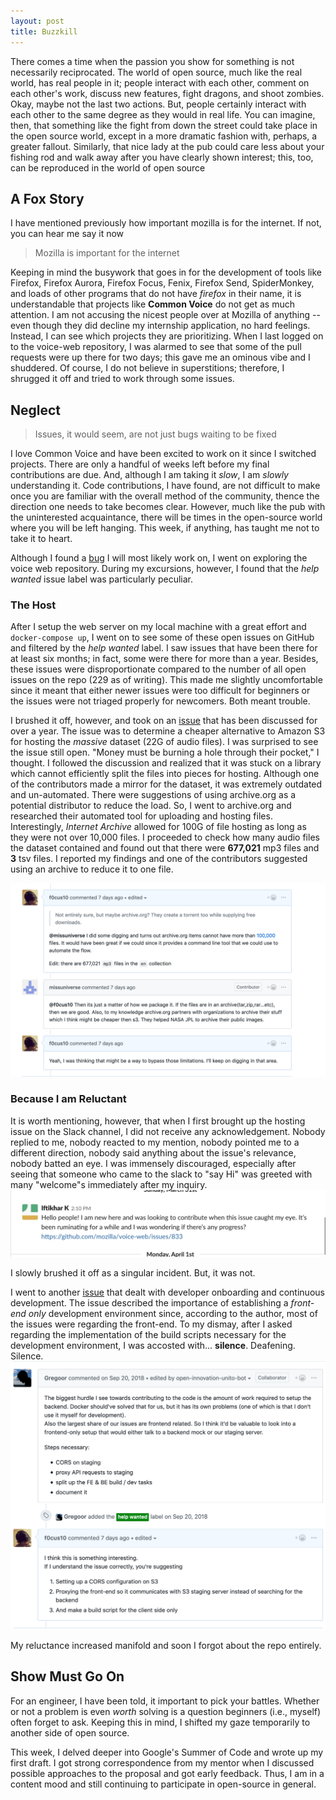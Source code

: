 ```yaml
---
layout: post
title: Buzzkill
---
```

There comes a time when the passion you show for something is not necessarily reciprocated. The world of open source, much like the real world, has real people in it; people interact with each other, comment on each other's work, discuss new features, fight dragons, and shoot zombies. Okay, maybe not the last two actions.
But, people certainly interact with each other to the same degree as they would in real life. You can imagine, then, that something like the fight from down the street could take place in the open source world, except in a more dramatic fashion with, perhaps, a greater fallout. 
Similarly, that nice lady at the pub could care less about your fishing rod and walk away after you have clearly shown interest; this, too, can be reproduced in the world of open source

## A Fox Story
I have mentioned previously how important mozilla is for the internet. If not, you can hear me say it now 

> Mozilla is important for the internet

Keeping in mind the busywork that goes in for the development of tools like Firefox, Firefox Aurora, Firefox Focus, Fenix, Firefox Send, SpiderMonkey, and loads of other programs that do not have *firefox* in their name, it is understandable that projects like **Common Voice** do not get as much attention. I am not accusing the nicest people over at Mozilla of anything -- even though they did decline my internship application, no hard feelings. Instead, I can see which projects they are prioritizing. When I last logged on to the voice-web repository, I was alarmed to see that some of the pull requests were up there for two days; this gave me an ominous vibe and I shuddered. Of course, I do not believe in superstitions; therefore, I shrugged it off and tried to work through some issues. 

## Neglect
> Issues, it would seem, are not just bugs waiting to be fixed

I love Common Voice and have been excited to work on it since I switched projects. There are only a handful of weeks left before my final contributions are due. And, although I am taking it *slow*, I am *slowly* understanding it. Code contributions, I have found, are not difficult to make once you are familiar with the overall method of the community, thence the direction one needs to take becomes clear. However, much like the pub with the uninterested acquaintance, there will be times in the open-source world where you will be left hanging. This week, if anything, has taught me not to take it to heart. 

Although I found a [bug](https://github.com/mozilla/voice-web/issues/1295) I will most likely work on, I went on exploring the voice web repository. During my excursions, however, I found that the *help wanted* issue label was particularly peculiar. 

### The Host
After I setup the web server on my local machine with a great effort and `docker-compose up`, I went on to see some of these open issues on GitHub and filtered by the *help wanted* label. I saw issues that have been there for at least six months; in fact, some were there for more than a year. Besides, these issues were disproportionate compared to the number of all open issues on the repo (229 as of writing). This made me slightly uncomfortable since it meant that either newer issues were too difficult for beginners or the issues were not triaged properly for newcomers. Both meant trouble. 

I brushed it off, however, and took on an [issue](https://github.com/mozilla/voice-web/issues/833) that has been discussed for over a year. The issue was to determine a cheaper alternative to Amazon S3 for hosting the *massive* dataset (22G of audio files). I was surprised to see the issue still open. "Money must be burning a hole through their pocket," I thought. I followed the discussion and realized that it was stuck on a library which cannot efficiently split the files into pieces for hosting. Although one of the contributors made a mirror for the dataset, it was extremely outdated and un-automated. There were suggestions of using archive.org as a potential distributor to reduce the load. So, I went to archive.org and researched their automated tool for uploading and hosting files. Interestingly, *Internet Archive* allowed for 100G of file hosting as long as they were not over 10,000 files. I proceeded to check how many audio files the dataset contained and found out that there were **677,021** mp3 files and **3** tsv files. I reported my findings and one of the contributors suggested using an archive to reduce it to one file. 

![](/images/s3Hosting.png)

### Because I am Reluctant
It is worth mentioning, however, that when I first brought up the hosting issue on the Slack channel, I did not receive any acknowledgement. Nobody replied to me, nobody reacted to my mention, nobody pointed me to a different direction, nobody said anything about the issue's relevance, nobody batted an eye. I was immensely discouraged, especially after seeing that someone who came to the slack to "say Hi" was greeted with many "welcome"s immediately after my inquiry.
![](/images/slackMessage.png)

I slowly brushed it off as a singular incident. But, it was not. 

I went to another [issue](https://github.com/mozilla/voice-web/issues/1475) that dealt with developer onboarding and continuous development. The issue described the importance of establishing a *front-end only* development environment since, according to the author, most of the issues were regarding the front-end. To my dismay, after I asked regarding the implementation of the build scripts necessary for the development environment, I was accosted with... **silence**. Deafening. Silence.
![](/images/leftOnSeen.png)

My reluctance increased manifold and soon I forgot about the repo entirely. 

## Show Must Go On
For an engineer, I have been told, it important to pick your battles. Whether or not a problem is even *worth* solving is a question beginners (i.e., myself) often forget to ask. Keeping this in mind, I shifted my gaze temporarily to another side of open source. 

This week, I delved deeper into Google's Summer of Code and wrote up my first draft. I got strong correspondence from my mentor when I discussed possible approaches to the proposal and got early feedback. Thus, I am in a content mood and still continuing to participate in open-source in general. 
